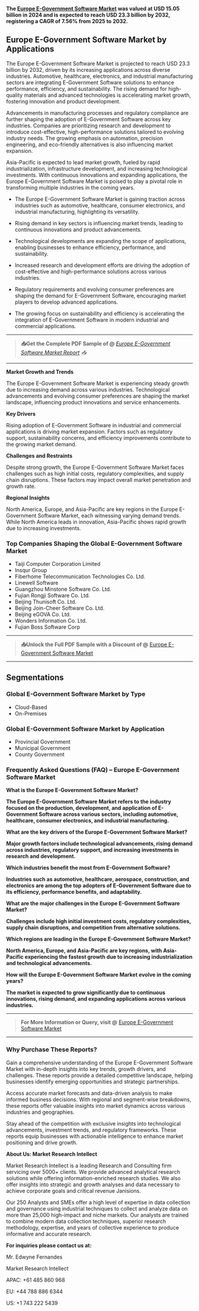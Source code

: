<p><strong>The <a href="https://www.marketresearchintellect.com/download-sample/?rid=1045744&amp;utm_source=Pulse-April-Europe&amp;utm_medium=852">Europe E-Government Software Market</a> was valued at USD 15.05 billion in 2024 and is expected to reach USD 23.3 billion by 2032, registering a CAGR of 7.56% from 2025 to 2032.</strong></p><h2>Europe E-Government Software Market by Applications&nbsp;</h2><p><p>The Europe E-Government Software Market is projected to reach USD 23.3 billion by 2032, driven by its increasing applications across diverse industries. Automotive, healthcare, electronics, and industrial manufacturing sectors are integrating E-Government Software solutions to enhance performance, efficiency, and sustainability. The rising demand for high-quality materials and advanced technologies is accelerating market growth, fostering innovation and product development.</p><p>Advancements in manufacturing processes and regulatory compliance are further shaping the adoption of E-Government Software across key industries. Companies are prioritizing research and development to introduce cost-effective, high-performance solutions tailored to evolving industry needs. The growing emphasis on automation, precision engineering, and eco-friendly alternatives is also influencing market expansion.</p><p>Asia-Pacific is expected to lead market growth, fueled by rapid industrialization, infrastructure development, and increasing technological investments. With continuous innovations and expanding applications, the Europe E-Government Software Market is poised to play a pivotal role in transforming multiple industries in the coming years.</p></p><ul><li><p>The Europe E-Government Software Market is gaining traction across industries such as automotive, healthcare, consumer electronics, and industrial manufacturing, highlighting its versatility.</p></li><li><p>Rising demand in key sectors is influencing market trends, leading to continuous innovations and product advancements.</p></li><li><p>Technological developments are expanding the scope of applications, enabling businesses to enhance efficiency, performance, and sustainability.</p></li><li><p>Increased research and development efforts are driving the adoption of cost-effective and high-performance solutions across various industries.</p></li><li><p>Regulatory requirements and evolving consumer preferences are shaping the demand for E-Government Software, encouraging market players to develop advanced applications.</p></li><li><p>The growing focus on sustainability and efficiency is accelerating the integration of E-Government Software in modern industrial and commercial applications.</p></li></ul><hr /><blockquote><p><strong><span class="font-[700]">📥Get the Complete PDF Sample of @ </span></strong><em><span class="font-[700]"><a href="https://www.marketresearchintellect.com/download-sample/?rid=1045744&amp;utm_source=Pulse-April-Europe&amp;utm_medium=852" target="_blank" data-tracking-control-name="article-ssr-frontend-pulse_little-text-block" data-tracking-will-navigate="" data-test-link="">Europe E-Government Software Market Report</a>&nbsp;📥</span></em></p></blockquote><hr /><p class="" data-start="77" data-end="360"><strong data-start="77" data-end="105">Market Growth and Trends</strong></p><p class="" data-start="77" data-end="360">The Europe E-Government Software Market is experiencing steady growth due to increasing demand across various industries. Technological advancements and evolving consumer preferences are shaping the market landscape, influencing product innovations and service enhancements.</p><p class="" data-start="362" data-end="606"><strong data-start="362" data-end="377">Key Drivers</strong></p><p class="" data-start="362" data-end="606">Rising adoption of E-Government Software in industrial and commercial applications is driving market expansion. Factors such as regulatory support, sustainability concerns, and efficiency improvements contribute to the growing market demand.</p><p class="" data-start="608" data-end="849"><strong data-start="608" data-end="637">Challenges and Restraints</strong></p><p class="" data-start="608" data-end="849">Despite strong growth, the Europe E-Government Software Market faces challenges such as high initial costs, regulatory complexities, and supply chain disruptions. These factors may impact overall market penetration and growth rate.</p><p class="" data-start="851" data-end="1095"><strong data-start="851" data-end="872">Regional Insights</strong></p><p class="" data-start="851" data-end="1095">North America, Europe, and Asia-Pacific are key regions in the Europe E-Government Software Market, each witnessing varying demand trends. While North America leads in innovation, Asia-Pacific shows rapid growth due to increasing investments.</p><p><h3>Top Companies Shaping the Global E-Government Software Market </h3><ul><li>Taiji Computer Corporation Limited</li><li>Insqur Group</li><li>Fiberhome Telecommunication Technologies Co. Ltd.</li><li>Linewell Software</li><li>Guangzhou Minstone Software Co. Ltd.</li><li>Fujian Rongji Software Co. Ltd.</li><li>Beijing Thunisoft Co. Ltd.</li><li>Beijing Join-Cheer Software Co. Ltd.</li><li>Beijing eGOVA Co. Ltd.</li><li>Wonders Information Co. Ltd.</li><li>Fujian Boss Software Corp</li></ul></p><hr /><blockquote><p><strong>📥Unlock the Full PDF Sample with a Discount of @</strong> <a href="https://www.marketresearchintellect.com/ask-for-discount/?rid=1045744&amp;utm_source=Pulse-April-Europe&amp;utm_medium=852">Europe E-Government Software Market</a></p></blockquote><hr /><p><h2>Segmentations</h2><h3>Global E-Government Software Market by Type</h3><ul><li>Cloud-Based</li><li>On-Premises</li></ul><h3>Global E-Government Software Market by Application</h3><ul><li>Provincial Government</li><li>Municipal Government</li><li>County Government</li></ul></p><h3><strong>Frequently Asked Questions (FAQ) &ndash; Europe E-Government Software Market</strong></h3><p><strong>What is the Europe E-Government Software Market?</strong></p><p><strong>The Europe E-Government Software Market refers to the industry focused on the production, development, and application of E-Government Software across various sectors, including automotive, healthcare, consumer electronics, and industrial manufacturing.</strong></p><p><strong>What are the key drivers of the Europe E-Government Software Market?</strong></p><p><strong>Major growth factors include technological advancements, rising demand across industries, regulatory support, and increasing investments in research and development.</strong></p><p><strong>Which industries benefit the most from E-Government Software?</strong></p><p><strong>Industries such as automotive, healthcare, aerospace, construction, and electronics are among the top adopters of E-Government Software due to its efficiency, performance benefits, and adaptability.</strong></p><p><strong>What are the major challenges in the Europe E-Government Software Market?</strong></p><p><strong>Challenges include high initial investment costs, regulatory complexities, supply chain disruptions, and competition from alternative solutions.</strong></p><p><strong>Which regions are leading in the Europe E-Government Software Market?</strong></p><p><strong>North America, Europe, and Asia-Pacific are key regions, with Asia-Pacific experiencing the fastest growth due to increasing industrialization and technological advancements.</strong></p><p><strong>How will the Europe E-Government Software Market evolve in the coming years?</strong></p><p><strong>The market is expected to grow significantly due to continuous innovations, rising demand, and expanding applications across various industries.</strong></p><hr /><blockquote><p><span class="font-[700]"><strong>For More Information or Query, visit&nbsp;@</strong>&nbsp;</span><span class="font-[700]"><a href="https://www.marketresearchintellect.com/product/e-government-software-market/?utm_source=Linkedin&utm_medium=852" target="_blank" data-tracking-control-name="article-ssr-frontend-pulse_little-text-block" data-tracking-will-navigate="" data-test-link="">Europe E-Government Software Market</a></span></p></blockquote><hr /><h3><strong data-start="0" data-end="31">Why Purchase These Reports?</strong></h3><p class="" data-start="35" data-end="297">Gain a comprehensive understanding of the Europe E-Government Software Market with in-depth insights into key trends, growth drivers, and challenges. These reports provide a detailed competitive landscape, helping businesses identify emerging opportunities and strategic partnerships.</p><p class="" data-start="299" data-end="540">Access accurate market forecasts and data-driven analysis to make informed business decisions. With regional and segment-wise breakdowns, these reports offer valuable insights into market dynamics across various industries and geographies.</p><p class="" data-start="542" data-end="784">Stay ahead of the competition with exclusive insights into technological advancements, investment trends, and regulatory frameworks. These reports equip businesses with actionable intelligence to enhance market positioning and drive growth.</p><p><strong><span class="font-[700]">About Us: Market Research Intellect</span></strong></p><p><span class="">Market Research Intellect is a leading Research and Consulting firm servicing over 5000+ clients. We provide advanced analytical research solutions while offering information-enriched research studies.&nbsp;</span>We also offer insights into strategic and growth analyses and data necessary to achieve corporate goals and critical revenue Janisions.</p><p><span class="">Our 250 Analysts and SMEs offer a high level of expertise in data collection and governance using industrial techniques to collect and analyze data on more than 25,000 high-impact and niche markets. Our analysts are trained to combine modern data collection techniques, superior research methodology, expertise, and years of collective experience to produce informative and accurate research.</span></p><p><strong>For inquiries please contact us at:</strong></p><p>Mr. Edwyne Fernandes</p><p>Market Research Intellect</p><p>APAC: +61 485 860 968</p><p>EU: +44 788 886 6344</p><p>US: +1 743 222 5439</p>